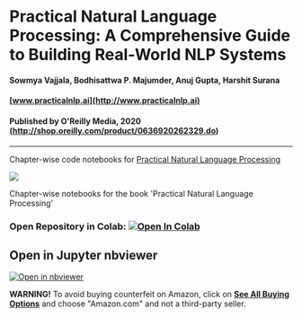 # Practical Natural Language Processing: A Comprehensive Guide to Building Real-World NLP Systems
#### Sowmya Vajjala, Bodhisattwa P. Majumder, Anuj Gupta, Harshit Surana
#### [www.practicalnlp.ai](http://www.practicalnlp.ai)
#### Published by O'Reilly Media, 2020 (http://shop.oreilly.com/product/0636920262329.do)
-----------------------------------------------------------------------------------
Chapter-wise code notebooks for [Practical Natural Language Processing](http://practicalnlp.ai)

![](http://www.practicalnlp.ai/book-link-1.png)

Chapter-wise notebooks for the book 'Practical Natural Language Processing'

### Open Repository in Colab: [![Open In Colab](https://colab.research.google.com/assets/colab-badge.svg)](https://colab.research.google.com/github/practical-nlp/practical-nlp/blob/master)

## Open in Jupyter nbviewer  
[![Open in nbviewer](https://upload.wikimedia.org/wikipedia/commons/thumb/3/38/Jupyter_logo.svg/250px-Jupyter_logo.svg.png)](https://nbviewer.jupyter.org/github/anujgupta82/Practical_NLP/tree/master/)


**WARNING!** To avoid buying counterfeit on Amazon, click on **[See All Buying Options](https://www.amazon.com/gp/offer-listing/1492054054/)** and choose "Amazon.com" and not a third-party seller.
